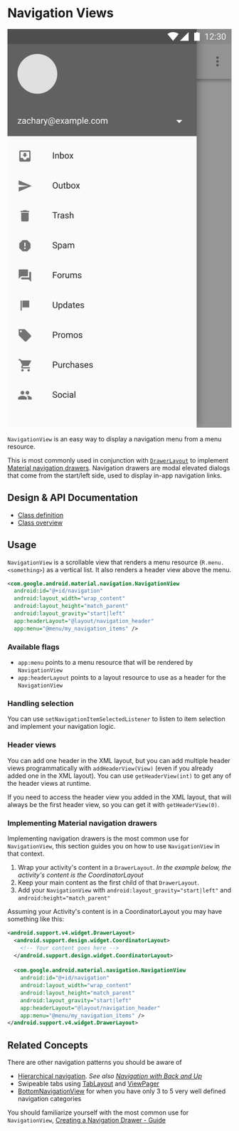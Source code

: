 <!--docs:
title: "Navigation Views"
layout: detail
section: components
excerpt: "A scrollable view that renders a menu resource as a vertical list."
iconId: side_navigation
path: /catalog/navigation-view/
-->

# Navigation Views

![Navigation Views](assets/navigation-views.svg)
<!--{: .article__asset.article__asset--screenshot }-->

`NavigationView` is an easy way to display a navigation menu from a menu
resource.

This is most commonly used in conjunction with
[`DrawerLayout`](https://developer.android.com/reference/android/support/v4/widget/DrawerLayout.html)
to implement [Material navigation
drawers](https://material.io/go/design-navigation-drawer).
Navigation drawers are modal elevated dialogs that come from the start/left
side, used to display in-app navigation links.

## Design & API Documentation

-   [Class
    definition](https://github.com/material-components/material-components-android/tree/master/lib/java/com/google/android/material/navigation/NavigationView.java)
    <!--{: .icon-list-item.icon-list-item--link }-->
-   [Class
    overview](https://developer.android.com/reference/com/google/android/material/navigation/NavigationView.html)
    <!--{: .icon-list-item.icon-list-item--link }--> <!--{: .icon-list }-->

## Usage

`NavigationView` is a scrollable view that renders a menu resource
(`R.menu.<something>`) as a vertical list. It also renders a header view above
the menu.

```xml
<com.google.android.material.navigation.NavigationView
  android:id="@+id/navigation"
  android:layout_width="wrap_content"
  android:layout_height="match_parent"
  android:layout_gravity="start|left"
  app:headerLayout="@layout/navigation_header"
  app:menu="@menu/my_navigation_items" />
```

### Available flags

*   `app:menu` points to a menu resource that will be rendered by
    `NavigationView`
*   `app:headerLayout` points to a layout resource to use as a header for the
    `NavigationView`

### Handling selection

You can use `setNavigationItemSelectedListener` to listen to item selection and
implement your navigation logic.

### Header views

You can add one header in the XML layout, but you can add multiple header views
programmatically with `addHeaderView(View)` (even if you already added one in the
XML layout). You can use `getHeaderView(int)` to get any of the header views at
runtime.

If you need to access the header view you added in the XML layout, that will
always be the first header view, so you can get it with `getHeaderView(0)`.

### Implementing Material navigation drawers

Implementing navigation drawers is the most common use for `NavigationView`,
this section guides you on how to use `NavigationView` in that context.

1.  Wrap your activity's content in a `DrawerLayout`. *In the example below, the
activity's content is the CoordinatorLayout*
2.  Keep your main content as the first child of that `DrawerLayout`.
3.  Add your `NavigationView` with `android:layout_gravity="start|left"` and
    `android:height="match_parent"`

Assuming your Activity's content is in a CoordinatorLayout you may have something like
this:

```xml
<android.support.v4.widget.DrawerLayout>
  <android.support.design.widget.CoordinatorLayout>
    <!-- Your content goes here -->
  </android.support.design.widget.CoordinatorLayout>

  <com.google.android.material.navigation.NavigationView
    android:id="@+id/navigation"
    android:layout_width="wrap_content"
    android:layout_height="match_parent"
    android:layout_gravity="start|left"
    app:headerLayout="@layout/navigation_header"
    app:menu="@menu/my_navigation_items" />
</android.support.v4.widget.DrawerLayout>
```

## Related Concepts

There are other navigation patterns you should be aware of

-   [Hierarchical navigation](https://developer.android.com/training/implementing-navigation/index.html).
    *See also [Navigation with Back and
    Up](https://developer.android.com/design/patterns/navigation.html)*
-   Swipeable tabs using [TabLayout](TabLayout.md) and
    [ViewPager](https://developer.android.com/reference/android/support/v4/view/ViewPager.html)
-   [BottomNavigationView](BottomNavigationView.md) for when you have only 3 to
    5 very well defined navigation categories

You should familiarize yourself with the most common use for `NavigationView`,
[Creating a Navigation Drawer -
Guide](https://developer.android.com/training/implementing-navigation/nav-drawer.html)

